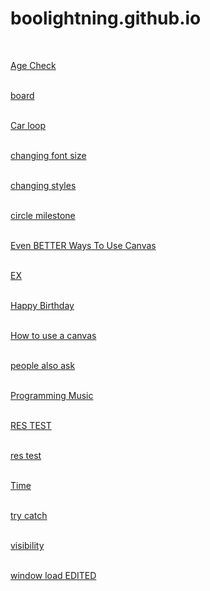 # boolightning.github.io
<head>
</head>
<body>
<main>

<br>

<a href="https://www.khanacademy.org/computer-programming/age-check-version-24/6160950342238208" target="_blank">Age Check</a> <br> <br>

<a href= "https://boolightning.github.io/JavaScript/board.html" target="_blank">board</a> <br> <br>

<a href= "https://boolightning.github.io/JavaScript/loop.html" target="_blank">Car loop</a> <br> <br>

<a href= "https://boolightning.github.io/JavaScript/changing-font-size.html" target="_blank">changing font size</a> <br> <br>

<a href= "https://boolightning.github.io/JavaScript/changing-styles.html" target="_blank">changing styles</a> <br> <br>

<a href= "https://boolightning.github.io/JavaScript/circlemilestone.html" target="_blank">circle milestone</a> <br> <br>

<a href= "https://boolightning.github.io/JavaScript/cool.html" target="_blank">Even BETTER Ways To Use Canvas</a> <br> <br>
  
<a href= "https://boolightning.github.io/JavaScript/EX.html" target="_blank">EX</a> <br> <br>
  
<a href= "https://boolightning.github.io/JavaScript/HappyBirthday.html" target="_blank">Happy Birthday</a> <br> <br>
  
<a href= "https://www.khanacademy.org/computer-programming/how-to-use-a-canvas/5267248220520448" target="_blank">How to use a canvas</a> <br> <br>

<a href= "https://boolightning.github.io/JavaScript/people-also-ask.html" target="_blank">people also ask</a> <br> <br>

<a href= "https://github.com/BooLightning/JavaScript/blob/main/Programming%20Music.mp3" target="_blank">Programming Music</a> <br> <br>
  
<a href= "https://boolightning.github.io/JavaScript/RES_TEST.html" target="_blank">RES TEST</a> <br> <br>

<a href= "https://boolightning.github.io/JavaScript/restest.html" target="_blank">res test</a> <br> <br>

<a href= "https://www.khanacademy.org/computer-programming/time-25/4630715733950464" target="_blank">Time</a> <br> <br>

<a href= "https://boolightning.github.io/JavaScript/try-catch.html" target="_blank">try catch</a> <br> <br>

<a href= "https://boolightning.github.io/JavaScript/visibility.html" target="_blank">visibility</a> <br> <br>

<a href="https://boolightning.github.io/JavaScript/currenttarget.html" target="_blank">window load EDITED</a> <br> <br>



<!--
new link
https://dm0qx8t0i9gc9.cloudfront.net/thumbnails/video/ao-L6gr/car-explosion-on-an-empty-field-side-view_4yagllv1g_thumbnail-1080_06.png
<a href= "https://www.khanacademy.org/computer-programming/how-to-use-a-canvas/5267248220520448" target="_blank">How to use a canvas</a> <br> <br>
-->

</main>
</body>
